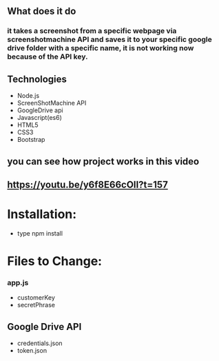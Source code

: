 ## What does it do
### it takes a screenshot from a specific webpage via screenshotmachine API and saves it to your specific google drive folder with a specific name, it is not working now because of the API key.
## Technologies
- Node.js 
- ScreenShotMachine API 
- GoogleDrive api
- Javascript(es6)
- HTML5
- CSS3
- Bootstrap
## you can see how project works in this video
## https://youtu.be/y6f8E66cOII?t=157 

# Installation:
* type npm install 
# Files to Change:
### app.js 
* customerKey
* secretPhrase
## Google Drive API
* credentials.json 
* token.json
